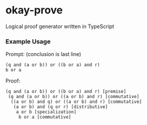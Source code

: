 # okay-prove
Logical proof generator written in TypeScript



### Example Usage

Prompt: (conclusion is last line)

```
(q and (a or b)) or ((b or a) and r)
b or a
```

Proof:

```
(q and (a or b)) or ((b or a) and r) [premise]
 (q and (a or b)) or ((a or b) and r) [commutative]
  ((a or b) and q) or ((a or b) and r) [commutative]
   (a or b) and (q or r) [distributive]
    a or b [specialization]
     b or a [commutative]
```

